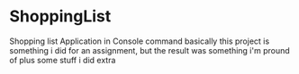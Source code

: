 # ShoppingList
Shopping list Application in Console command 
basically this project is something i did for an assignment, but the result was something i'm pround of plus some stuff i did extra
